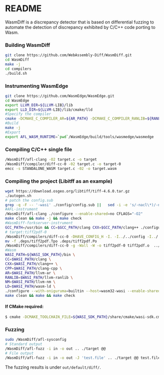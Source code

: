 # README

WasmDiff is a discrepancy detector that is based on differential fuzzing to automate the detection of discrepancy exhibited by C/C++ code porting to Wasm.

### Building WasmDiff

```bash
git clone https://github.com/WebAssembly-Diff/WasmDiff.git
cd WasmDiff
make -j
cd compilers
./build.sh
```

### Instrumenting WasmEdge

```bash
git clone https://github.com/WasmEdge/WasmEdge.git
cd WasmEdge
export LLVM_DIR=${LLVM-LIB}/lib
export LLD_DIR=${LLVM-LIB}/lib/cmake/lld
#Specify the compiler
cmake -DCMAKE_C_COMPILER_AR=${AR_PATH} -DCMAKE_C_COMPILER_RANLIB=${RANLIB_PATH} -DCMAKE_C_COMPILER=/WasmDiff/compilers/diff-cc-1 -DCMAKE_CXX_COMPILER=/WasmDiff/compilers/diff-cxx-1 -DCMAKE_BUILD_TYPE=Release -DWASMEDGE_BUILD_TESTS=ON ..
#Build
make -j
#Export
export AFL_WASM_RUNTIME=`pwd`/WasmEdge/build/tools/wasmedge/wasmedge
```

### Compiling C/C++ single file

```bash
/WasmDiff/afl-clang -O2 target.c -o target
/WasmDiff/compiler/diff-cc-0 -02 target.c -o target-0
emcc -s STANDALONE_WASM target.c -02 -o target.wasm
```

### Compiling the project (Libitff as an example)

```bash
wget https://download.osgeo.org/libtiff/tiff-4.6.0.tar.gz
./autogen.sh
# patch the config.sub
grep -q -F -- '-wasi' ./config/config.sub ||   sed -i -e 's/-nacl\*)/-nacl*|-wasi)/' ./config/config.sub
#AFL-instrument
/WasmDiff/afl-clang ./configure --enable-shared=no CFLAGS="-O2"
make clean && make -j && make check
#WasmDiff-forkserver-instrument
GCC_PATH=/usr/bin && CC=$GCC_PATH/clang CXX=$GCC_PATH/clang++ ./configure --enable-shared=no CFLAGS="-O0 -g" && make -j && make check
# target:tiff2pdf-0
/WasmDiff/compilers/diff-cc-0 -DHAVE_CONFIG_H -I. -I../../config -I../../libtiff -I../../port  -I../../libtiff -I../../port -g -Wall -W -MT tiff2pdf.o -MD -MP -MF .deps/tiff2pdf.Tpo -c -o tiff2pdf.o tiff2pdf.c
mv -f .deps/tiff2pdf.Tpo .deps/tiff2pdf.Po
/WasmDiff/compilers/diff-cc-0 -g -Wall -W -o tiff2pdf-0 tiff2pdf.o  ../../libtiff/.libs/libtiff.a ../../port/.libs/libport.a /usr/lib/x86_64-linux-gnu/libjpeg.so -lz -lm
#Wasm
WASI_PATH=${WASI_SDK_PATH}/bin \
CC=$WASI_PATH/clang \
CXX=$WASI_PATH/clang++ \
CPP=$WASI_PATH/clang-cpp \
AR=$WASI_PATH/llvm-ar \
RANLIB=$WASI_PATH/llvm-ranlib \
NM=$WASI_PATH/llvm-nm \
LD=$WASI_PATH/wasm-ld \
./configure --with-oniguruma=builtin --host=wasm32-wasi --enable-shared=no CFLAGS="--sysroot=/opt/wasi-sdk-20.0/share/wasi-sysroot -D_WASI_EMULATED_PROCESS_CLOCKS -D_WASI_EMULATED_SIGNAL -O0 -g" LDFLAGS="-lwasi-emulated-process-clocks -lwasi-emulated-signal"
make clean && make && make check
```

#### If CMake required:

```bash
$ cmake -DCMAKE_TOOLCHAIN_FILE=${WASI_SDK_PATH}/share/cmake/wasi-sdk.cmake ...
```

### Fuzzing

```bash
sudo /WasmDiff/afl-sysconfig
# Standard output
/WasmDiff/afl-fuzz -i in -o out .. ./target @@
# File output
/WasmDiff/afl-fuzz -i in -o out -J 'test.file' .. ./target @@ test.file
```

The fuzzing results is under `out/default/diff/`.